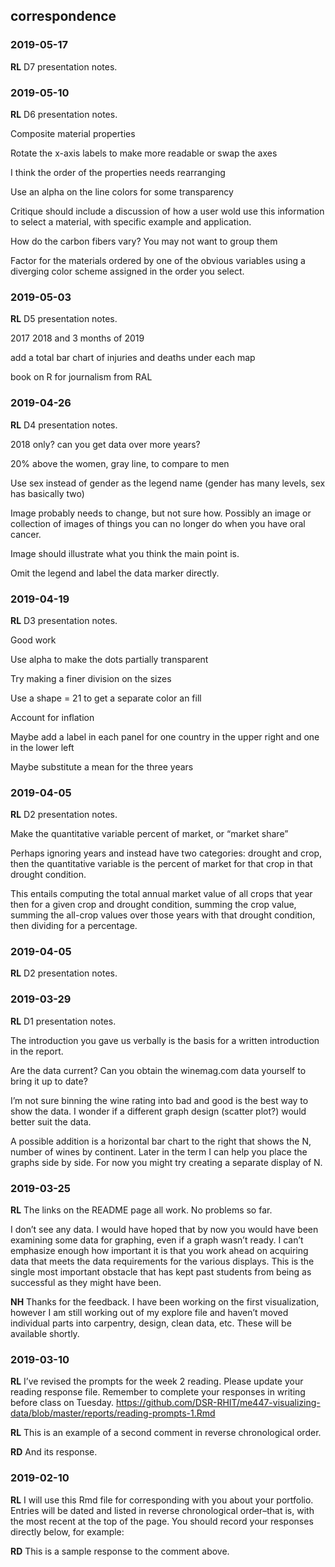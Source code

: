 
## correspondence

### 2019-05-17

**RL** D7 presentation notes.

### 2019-05-10

**RL** D6 presentation notes.

Composite material properties

Rotate the x-axis labels to make more readable or swap the axes

I think the order of the properties needs rearranging

Use an alpha on the line colors for some transparency

Critique should include a discussion of how a user wold use this
information to select a material, with specific example and application.

How do the carbon fibers vary? You may not want to group them

Factor for the materials ordered by one of the obvious variables using a
diverging color scheme assigned in the order you select.

### 2019-05-03

**RL** D5 presentation notes.

2017 2018 and 3 months of 2019

add a total bar chart of injuries and deaths under each map

book on R for journalism from RAL

### 2019-04-26

**RL** D4 presentation notes.

2018 only? can you get data over more years?

20% above the women, gray line, to compare to men

Use sex instead of gender as the legend name (gender has many levels,
sex has basically two)

Image probably needs to change, but not sure how. Possibly an image or
collection of images of things you can no longer do when you have oral
cancer.

Image should illustrate what you think the main point is.

Omit the legend and label the data marker directly.

### 2019-04-19

**RL** D3 presentation notes.

Good work

Use alpha to make the dots partially transparent

Try making a finer division on the sizes

Use a shape = 21 to get a separate color an fill

Account for inflation

Maybe add a label in each panel for one country in the upper right and
one in the lower left

Maybe substitute a mean for the three years

### 2019-04-05

**RL** D2 presentation notes.

Make the quantitative variable percent of market, or “market share”

Perhaps ignoring years and instead have two categories: drought and
crop, then the quantitative variable is the percent of market for that
crop in that drought condition.

This entails computing the total annual market value of all crops that
year then for a given crop and drought condition, summing the crop
value, summing the all-crop values over those years with that drought
condition, then dividing for a percentage.

### 2019-04-05

**RL** D2 presentation notes.

### 2019-03-29

**RL** D1 presentation notes.

The introduction you gave us verbally is the basis for a written
introduction in the report.

Are the data current? Can you obtain the winemag.com data yourself to
bring it up to date?

I’m not sure binning the wine rating into bad and good is the best way
to show the data. I wonder if a different graph design (scatter plot?)
would better suit the data.

A possible addition is a horizontal bar chart to the right that shows
the N, number of wines by continent. Later in the term I can help you
place the graphs side by side. For now you might try creating a separate
display of N.

### 2019-03-25

**RL** The links on the README page all work. No problems so far.

I don’t see any data. I would have hoped that by now you would have been
examining some data for graphing, even if a graph wasn’t ready. I can’t
emphasize enough how important it is that you work ahead on acquiring
data that meets the data requirements for the various displays. This is
the single most important obstacle that has kept past students from
being as successful as they might have been.

**NH** Thanks for the feedback. I have been working on the first
visualization, however I am still working out of my explore file and
haven’t moved individual parts into carpentry, design, clean data, etc.
These will be available shortly.

### 2019-03-10

**RL** I’ve revised the prompts for the week 2 reading. Please update
your reading response file. Remember to complete your responses in
writing before class on Tuesday.
<https://github.com/DSR-RHIT/me447-visualizing-data/blob/master/reports/reading-prompts-1.Rmd>

**RL** This is an example of a second comment in reverse chronological
order.

**RD** And its response.

### 2019-02-10

**RL** I will use this Rmd file for corresponding with you about your
portfolio. Entries will be dated and listed in reverse chronological
order–that is, with the most recent at the top of the page. You should
record your responses directly below, for example:

**RD** This is a sample response to the comment above.
